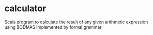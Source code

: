 # calculator
Scala program to calculate the result of any given arithmetic expression using BODMAS implemented by formal grammar
